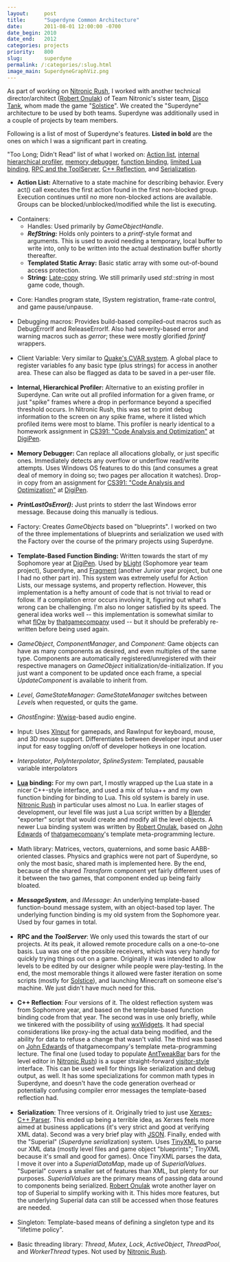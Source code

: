 ```yaml
---
layout:     post
title:      "Superdyne Common Architecture"
date:       2011-08-01 12:00:00 -0700
date_begin: 2010
date_end:   2012
categories: projects
priority:   800
slug:       superdyne
permalink: /:categories/:slug.html
image_main: SuperdyneGraphViz.png
---
```

As part of working on [Nitronic Rush][], I worked with another technical director/architect (<a href="http://www.linkedin.com/pub/robert-onulak/12/2a1/564" target="_blank">Robert Onulak</a>) of Team Nitronic's sister team, <a href="http://teamdiscotank.com/" target="_blank">Disco Tank</a>, whom made the game "<a href="http://news.digipen.edu/student-projects/solstice-featured-at-tokyo-game-shows-sense-of-wonder-night/#.VMzAjf54rNo" target="_blank">Solstice</a>".  We created the "Superdyne" architecture to be used by both teams.  Superdyne was additionally used in a couple of projects by team members.

Following is a list of most of Superdyne's features.  **Listed in bold** are the ones on which I was a significant part in creating.

"Too Long; Didn't Read" list of what I worked on: [Action list][], [internal hierarchical profiler][], [memory debugger][], [function binding][], [limited Lua binding][], [RPC and the ToolServer][], [C++ Reflection][], and [Serialization][].

<ul>
	<li id="li-action-list"><strong>Action List:</strong> Alternative to a state machine for describing behavior.  Every act() call executes the first action found in the first non-blocked group.  Execution continues until no more non-blocked actions are available.  Groups can be blocked/unblocked/modified while the list is executing.</li>
	<br/>
	<li>Containers:
		<ul>
			<li>Handles: Used primarily by <em>GameObjectHandle</em>.</li>
			<li><strong><em>RefString:</em></strong> Holds only pointers to a <em>printf</em>-style format and arguments.  This is used to avoid needing a temporary, local buffer to write into, only to be written into the actual destination buffer shortly thereafter.</li>
			<li><strong>Templated Static Array:</strong> Basic static array with some out-of-bound access protection.</li>
			<li><strong>String:</strong> <a href="http://en.wikipedia.org/wiki/Object_copy#Lazy_copy" target="_blank">Late-copy</a> string.  We still primarily used <em>std::string</em> in most game code, though.</li>
		</ul>
	</li> <!-- /containers li -->
	<br/>
	<li>Core: Handles program state, ISystem registration, frame-rate control, and game pause/unpause.</li>
	<br/>
	<li>Debugging macros: Provides build-based compiled-out macros such as DebugErrorIf and ReleaseErrorIf.  Also had severity-based error and warning macros such as <em>gerror</em>; these were mostly glorified <em>fprintf</em> wrappers.</li>
	<br/>
	<li>Client Variable: Very similar to <a href="http://en.wikipedia.org/wiki/CVAR" target="_blank">Quake's CVAR system</a>.  A global place to register variables fo any basic type (plus strings) for access in another area.  These can also be flagged as data to be saved in a per-user file.</li> <!-- /cvar li -->
	<br/>
	<li id="li-internal-hierarchical-profiler"><strong>Internal, Hierarchical Profiler:</strong> Alternative to an existing profiler in Superdyne.  Can write out all profiled information for a given frame, or just "spike" frames where a drop in performance beyond a specified threshold occurs.  In Nitronic Rush, this was set to print debug information to the screen on any spike frame, where it listed which profiled items were most to blame.  This profiler is nearly identical to a homework assignment in <a href="https://www.digipen.edu/coursecatalog/#CS391" target="_blank">CS391: "Code Analysis and Optimization"</a> at <a href="https://digipen.edu" target="_blank">DigiPen</a>.</li> <!-- /internal-hierarchical-profiler li -->
	<br/>
	<li id="li-memory-debugger"><strong>Memory Debugger:</strong> Can replace all allocations globally, or just specific ones.  Immediately detects any overflow or underflow read/write attempts.  Uses Windows OS features to do this (and consumes a great deal of memory in doing so; two pages per allocation it watches).  Drop-in copy from an assignment for <a href="https://www.digipen.edu/coursecatalog/#CS391" target="_blank">CS391: "Code Analysis and Optimization"</a> at <a href="https://digipen.edu" target="_blank">DigiPen</a>.</li> <!-- /memory-debugger li -->
	<br/>
	<li><strong><em>PrintLastOsError()</em>:</strong> Just prints to stderr the last Windows error message.  Because doing this manually is tedious.</li>
	<br/>
	<li>Factory: Creates <em>GameObjects</em> based on "blueprints".  I worked on two of the three implementations of blueprints and serialization we used with the Factory over the course of the primary projects using Superdyne.</li>
	<br/>
	<li id="li-function-binding"><strong>Template-Based Function Binding:</strong> Written towards the start of my Sophomore year at <a href="https://digipen.edu" target="_blank">DigiPen</a>.  Used by <a href="http://www.youtube.com/watch?v=HWbWmxL7GxA" target="_blank">bLight</a> (Sophomore year team project), Superdyne, and <a href="http://www.youtube.com/watch?v=lgDnPDxZLjM&t=37s" target="_blank">Fragment</a> (another Junior year project, but one I had no other part in).  This system was extremely useful for Action Lists, our message systems, and property reflection.  However, this implementation is a hefty amount of code that is not trivial to read or follow.  If a compilation error occurs involving it, figuring out what's wrong can be challenging.  I'm also no longer satisfied by its speed.  The general idea works well -- this implementation is somewhat similar to what <a href="http://thatgamecompany.com/games/flow/" target="_blank">flOw</a> by <a href="http://thatgamecompany.com/" target="_blank">thatgamecompany</a> used -- but it should be preferably re-written before being used again.</li> <!-- /function-binding li -->
	<br/>
	<li><em>GameObject</em>, <em>ComponentManager</em>, and <em>Component</em>: Game objects can have as many components as desired, and even multiples of the same type.  Components are automatically registered/unregistered with their respective managers on <em>GameObject</em> initialization/de-initialization.  If you just want a component to be updated once each frame, a special <em>UpdateComponent</em> is available to inherit from.</li> <!-- /components li -->
	<br/>
	<li><em>Level</em>, <em>GameStateManager</em>: <em>GameStateManager</em> switches between <em>Level</em>s when requested, or quits the game.</li>
	<br/>
	<li><em>GhostEngine</em>: <a href="http://www.audiokinetic.com/en/products/wwise/introduction" target="_blank">Wwise</a>-based audio engine.</li>
	<br/>
	<li>Input: Uses <a href="https://msdn.microsoft.com/en-us/library/windows/desktop/ee417014(v=vs.85).aspx" taret="_blank">XInput</a> for gamepads, and RawInput for keyboard, mouse, and 3D mouse support.  Differentiates between developer input and user input for easy toggling on/off of developer hotkeys in one location.</li>
	<br/>
	<li><em>Interpolator</em>, <em>PolyInterpolator</em>, <em>SplineSystem</em>: Templated, pausable variable interpolators</li>
	<br/>
	<li id="li-lua-binding"><strong><a href="http://www.lua.org/" target="_blank">Lua</a> binding:</strong> For my own part, I mostly wrapped up the Lua state in a nicer C++-style interface, and used a mix of tolua++ and my own function binding for binding to Lua.  This old system is barely in use.  <a href="/projects/nitronic-rush">Nitronic Rush</a> in particular uses almost no Lua.  In earlier stages of development, our level file was just a Lua script written by a <a href="http://www.blender.org/" target="_blank">Blender</a> "exporter" script that would create and modify all the level objects.  A newer Lua binding system was written by <a href="http://www.linkedin.com/pub/robert-onulak/12/2a1/564" target="_blank">Robert Onulak</a>, based on <a href="http://thatgamecompany.com/company/people/john-edwards/" target="_blank">John Edwards</a> of <a href="http://thatgamecompany.com/" target="_blank">thatgamecompany</a>'s template meta-programming lecture.</li> <!-- /lua-binding li -->
	<br/>
	<li>Math library: Matrices, vectors, quaternions, and some basic AABB-oriented classes.  Physics and graphics were not part of Superdyne, so only the most basic, shared math is implemented here.  By the end, because of the shared <em>Transform</em> component yet fairly different uses of it between the two games, that component ended up being fairly bloated.</li>
	<br/>
	<li><strong><em>MessageSystem</em></strong>, and <em>IMessage</em>: An underlying template-based function-bound message system, with an object-based top layer.  The underlying function binding is my old system from the Sophomore year.  Used by four games in total.</li>
	<br/>
	<li id="li-rpc-toolserver"><strong>RPC and the <em>ToolServer</em></strong>: We only used this towards the start of our projects.  At its peak, it allowed remote procedure calls on a one-to-one basis.  Lua was one of the possible receivers, which was very handy for quickly trying things out on a game.  Originally it was intended to allow levels to be edited by our designer while people were play-testing.  In the end, the most memorable things it allowed were faster iteration on some scripts (mostly for <a href="http://news.digipen.edu/student-projects/solstice-featured-at-tokyo-game-shows-sense-of-wonder-night/#.VMzAjf54rNo" target="_blank">Solstice</a>), and launching Minecraft on someone else's machine.  We just didn't have much need for this.</li> <!-- /rpc li -->
	<br/>
	<li id="li-cpp-reflection"><strong>C++ Reflection</strong>: Four versions of it.  The oldest reflection system was from Sophomore year, and based on the template-based function binding code from that year.  The second was in use only briefly, while we tinkered with the possibility of using <a href="http://www.wxwidgets.org/" target="_blank">wxWidgets</a>.  It had special considerations like proxy-ing the actual data being modified, and the ability for data to refuse a change that wasn't valid.  The third was based on <a href="http://thatgamecompany.com/company/people/john-edwards/" target="_blank">John Edwards</a> of thatgamecompany's template meta-programming lecture.  The final one (used today to populate <a href="http://www.antisphere.com/Wiki/tools:anttweakbar" target="_blank">AntTweakBar</a> bars for the level editor in <a href="/projects/nitronic-rush">Nitronic Rush</a>) is a super straight-forward <a href="http://en.wikipedia.org/wiki/Visitor_pattern" target="_blank">visitor-style</a> interface.  This can be used well for things like serialization and debug output, as well.  It has some specializations for common math types in Superdyne, and doesn't have the code generation overhead or potentially confusing compiler error messages the template-based reflection had.</li> <!-- /c++-reflection li -->
	<br/>
	<li id="li-serialization"><strong>Serialization</strong>: Three versions of it.  Originally tried to just use <a href="http://xerces.apache.org/xerces-c/" target="_blank">Xerxes-C++ Parser</a>.  This ended up being a terrible idea, as Xerxes feels more aimed at business applications (it's very strict and good at verifying XML data).  Second was a very brief play with <a href="http://www.json.org/" target="_blank">JSON</a>.  Finally, ended with the "Superial" (<em>Super</em>dyne <em>serial</em>ization) system.  Uses <a href="http://www.grinninglizard.com/tinyxml/" target="_blank">TinyXML</a> to parse our XML data (mostly level files and game object "blueprints"; TinyXML because it's small and good for games).  Once TinyXML parses the data, I move it over into a <em>SuperialDataMap</em>, made up of <em>SuperialValues</em>.  "Superial" covers a smaller set of features than XML, but plenty for our purposes.  <em>SuperialValues</em> are the primary means of passing data around to components being serialized.  <a href="http://www.linkedin.com/pub/robert-onulak/12/2a1/564" target="_blank">Robert Onulak</a> wrote another layer on top of Superial to simplify working with it.  This hides more features, but the underlying Superial data can still be accessed when those features are needed.</li> <!-- /serialization li -->
	<br/>
	<li>Singleton: Template-based means of defining a singleton type and its "lifetime policy".</li>
	<br/>
	<li>Basic threading library: <em>Thread</em>, <em>Mutex</em>, <em>Lock</em>, <em>ActiveObject</em>, <em>ThreadPool</em>, and <em>WorkerThread</em> types.  Not used by <a href="/projects/nitronic-rush">Nitronic Rush</a>.</li>
</ul>

[Nitronic Rush]: /projects/nitronic-rush.html
[action list]: #li-action-list
[internal hierarchical profiler]: #li-internal-hierarchical-profiler
[memory debugger]: #li-memory-debugger
[function binding]: #li-function-binding
[limited lua binding]: #li-lua-binding
[rpc and the toolserver]: #li-rpc-toolserver
[c++ reflection]: #li-cpp-reflection
[serialization]: #li-serialization
